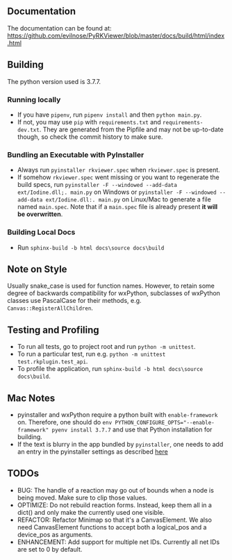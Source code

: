 ## Documentation
The documentation can be found at: https://github.com/evilnose/PyRKViewer/blob/master/docs/build/html/index.html

## Building
The python version used is 3.7.7.
### Running locally
* If you have `pipenv`, run `pipenv install` and then `python main.py`.
* If not, you may use `pip` with `requirements.txt` and `requirements-dev.txt`. They are generated
from the Pipfile and may not be up-to-date though, so check the commit history to make sure.
### Bundling an Executable with PyInstaller
* Always run `pyinstaller rkviewer.spec` when `rkviewer.spec` is present.
* If somehow `rkviewer.spec` went missing or you want to regenerate the build specs,
run `pyinstaller -F --windowed --add-data ext/Iodine.dll;. main.py` on Windows
or `pyinstaller -F --windowed --add-data ext/Iodine.dll:. main.py` on Linux/Mac
to generate a file named `main.spec`. Note that if a `main.spec` file is already 
present **it will be overwritten**.
### Building Local Docs
* Run `sphinx-build -b html docs\source docs\build`

## Note on Style
Usually snake_case is used for function names. However, to retain some degree of backwards 
compatibility for wxPython, subclasses of wxPython classes use PascalCase for their methods,
e.g. `Canvas::RegisterAllChildren`.

## Testing and Profiling
* To run all tests, go to project root and run `python -m unittest`.
* To run a particular test, run e.g. `python -m unittest test.rkplugin.test_api`.
* To profile the application, run `sphinx-build -b html docs\source docs\build`.

## Mac Notes
* pyinstaller and wxPython require a python built with `enable-framework` 
on. Therefore, one should do
`env PYTHON_CONFIGURE_OPTS="--enable-framework" pyenv install 3.7.7` and
use that Python installation for building.
* If the text is blurry in the app bundled by `pyinstaller`, one needs to
add an entry in the pyinstaller settings as described
[here](https://stackoverflow.com/a/40676321)

## TODOs
* BUG: The handle of a reaction may go out of bounds when a node is being moved. Make sure to clip
those values.
* OPTIMIZE: Do not rebuild reaction forms. Instead, keep them all in a dict() and only make the
currently used one visible.
* REFACTOR: Refactor Minimap so that it's a CanvasElement. We also need CanvasElement functions to
accept both a logical_pos and a device_pos as arguments.
* ENHANCEMENT: Add support for multiple net IDs. Currently all net IDs are set to 0 by default.
